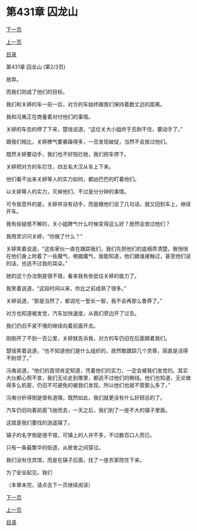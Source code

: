 <h1>第431章    囚龙山</h1>
            <div><p><a href="./1292_%E7%AC%AC431%E7%AB%A0_%E5%9B%9A%E9%BE%99%E5%B1%B1.md">下一页</a></p><p><a href="./1290_%E7%AC%AC431%E7%AB%A0_%E5%9B%9A%E9%BE%99%E5%B1%B1.md">上一页</a></p><p><a href="../">目录</a></p></div>
            <div><p>第431章    囚龙山 (第2/3页)</p><p>放弃。</p><p>而我们则成了他们的目标。</p><p>我们和关婷的车一前一后，对方的车始终跟我们保持着数丈远的距离。</p><p>我和冯夷正在商量着对付他们的事情。</p><p>关婷的车忽的停了下来，楚瑶说道，“这位关大小姐终于忍耐不住，要动手了。”</p><p>跟我们相比，关婷脾气要暴躁得多，一旦发现破绽，当然不会放过他们。</p><p>既然关婷要动手，我们也不好阻拦她，我们把车停下。</p><p>关婷把对方的车拦住，四五名大汉从车上下来。</p><p>他们看不出来关婷等人的实力如何，都凶巴巴的盯着他们。</p><p>以关婷等人的实力，灭掉他们，不过是分分钟的事情。</p><p>可令我意外的是，关婷并没有动手，而是跟他们说了几句话，就又回到车上，继续开车。</p><p>我有些疑惑不解的，关小姐脾气什么时候变得这么好？居然会放过他们？</p><p>我用灵识问关婷，“你做了什么？”</p><p>关婷笑着说道，“这些家伙一直在跟踪我们，我们先把他们的底细弄清楚。我悄悄在他们身上附着了一些魔气，根据魔气，我能知道，他们跟谁接触过，甚至他们说的话，也逃不过我的耳朵。”</p><p>她的这个办法倒是很不错，看来我有些低估关婷的能力了。</p><p>我笑着说道，“这段时间以来，你比之前成熟了很多。”</p><p>关婷说道，“那是当然了，都说吃一堑长一智，我不会再那么鲁莽了。”</p><p>对方也知道被发觉，汽车加快速度，从我们旁边开了过去。</p><p>我们仍旧不紧不慢的继续向着前面开去。</p><p>刚刚开了不到一百公里，关婷就告诉我，对方的车仍旧在后面跟着我们。</p><p>楚瑶笑着说道，“也不知道他们是什么组织的，居然敢跟踪几个灵尊，简直是活得不耐烦了。”</p><p>冯夷说道，“他们的首领肯定知道，凭着他们的实力，一定会被我们发觉的。其实大伙都心照不宣，我们无论走到哪里，都逃不过他们的眼线。他们也知道，无论做得多么机密，仍旧不可避免的被我们发现，所以他们也就不管那么多了。”</p><p>冯夷分析得倒是很有道理，既然如此，我们就更没有什么好顾忌的了。</p><p>汽车仍旧向着前面飞驰而去，一天之后，我们到了一座不大的镇子里面。</p><p>这就是我们要找的逍遥镇了。</p><p>镇子的名字倒是很不错，可镇上的人并不多，不过数百口人而已。</p><p>只有一条最繁华的街道，从房舍之间穿过。</p><p>我们没有住宾馆，而是在镇子后面，找了一座农家院住下来。</p><p>为了安全起见，我们</p><p>（本章未完，请点击下一页继续阅读）</p></div>
            <div><p><a href="./1292_%E7%AC%AC431%E7%AB%A0_%E5%9B%9A%E9%BE%99%E5%B1%B1.md">下一页</a></p><p><a href="./1290_%E7%AC%AC431%E7%AB%A0_%E5%9B%9A%E9%BE%99%E5%B1%B1.md">上一页</a></p><p><a href="../">目录</a></p></div>